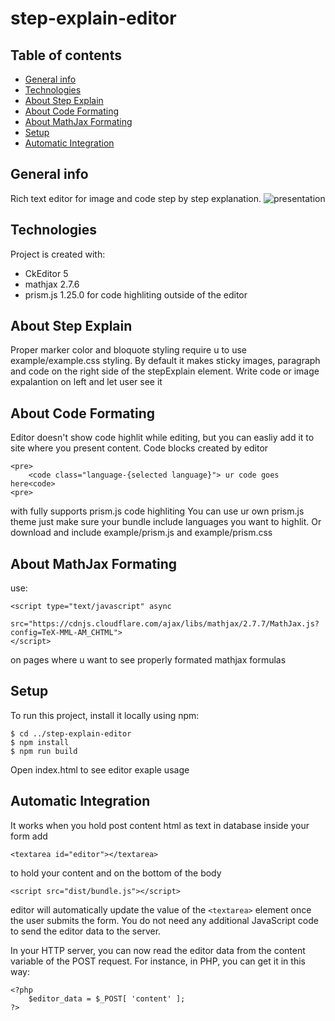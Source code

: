 # step-explain-editor

## Table of contents
* [General info](#general-info)
* [Technologies](#technologies)
* [About Step Explain](#about-step-explain)
* [About Code Formating](#about-code-formating)
* [About MathJax Formating](#about-mathjax-formating)
* [Setup](#setup)
* [Automatic Integration](#automatic-integration)

## General info
Rich text editor for image and code step by step explanation.
![presentation](https://github.com/DamianKuras/step-explain-editor/presentation.gif)

## Technologies
Project is created with:
* CkEditor 5
* mathjax 2.7.6
* prism.js 1.25.0 for code highliting outside of the editor

## About Step Explain
Proper marker color and bloquote styling require u to use example/example.css styling.
By default it makes sticky images, paragraph and code on the right side of the stepExplain element.
Write code or image expalantion on left and let user see it 

## About Code Formating
Editor doesn't show code highlit while editing, but you can easliy add it to site where you present content.
Code blocks created by editor 
```
<pre>
    <code class="language-{selected language}"> ur code goes here<code>
<pre>
```
with fully supports prism.js code highliting
You can use ur own prism.js theme just make sure your bundle include languages you want to highlit.
Or download and include example/prism.js and example/prism.css

## About MathJax Formating
use:
```
<script type="text/javascript" async
    src="https://cdnjs.cloudflare.com/ajax/libs/mathjax/2.7.7/MathJax.js?config=TeX-MML-AM_CHTML">
</script>
```
on pages where u want to see properly formated mathjax formulas
	
## Setup
To run this project, install it locally using npm:

```
$ cd ../step-explain-editor
$ npm install
$ npm run build
```
Open index.html to see editor exaple usage

## Automatic Integration 
It works when you hold post content html as text in database
inside your form add
```
<textarea id="editor"></textarea>
```
to hold your content 
and on the bottom of the body
```
<script src="dist/bundle.js"></script>
```
editor will automatically update the value of the ```<textarea>``` element once the user submits the form. 
You do not need any additional JavaScript code to send the editor data to the server.

In your HTTP server, you can now read the editor data from the content variable of the POST request. 
For instance, in PHP, you can get it in this way:
```
<?php
    $editor_data = $_POST[ 'content' ];
?>
```